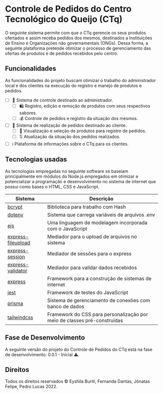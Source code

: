 # Controle de Pedidos do Centro Tecnológico do Queijo (CTq)

O seguinte sistema permite com que o CTq gerencie os seus produtos ofertados e assim receba pedidos dos mesmos, destinados a Instituições de Ensino e Organizações não governamentais (ONGs). Dessa forma, a seguinte plataforma pretende otimizar o processo de gerenciamento das ofertas de produtos e de pedidos recebidos pelo centro.

## Funcionalidades

As funcionalidades do projeto buscam otimizar o trabalho do administrador local e dos clientes na execução do registro e manejo de produtos e pedidos.

* [ ] 🏬 Sistema de controle destinado ao administrador.
  + [ ] 🛍 Registro, edição e remoção de produtos com seus respectivos sabores.
  + [ ] 💰 Controle de pedidos e registro da situação dos mesmos.
* [ ] 🏪 Sistema de realização de pedidos destinado ao cliente.
  + [ ] 🛒 Visualização e seleção de produtos para registro de pedidos.
  + [ ] 🔃 Atualização da situação dos pedidos realizados.
* [ ] ℹ Plataforma de informações sobre o CTq para os clientes.

## Tecnologias usadas

As tecnologias empregadas no seguinte software se baseiam principalmente em módulos do Node.js empregados em otimizar e potencializar a programação e desenvolvimento no sistema de internet que possui como bases o HTML, CSS e JavaScript.

| Sistema         | Descrição                                                                |
|-----------------|--------------------------------------------------------------------------|
| [bcrypt](https://www.npmjs.com/package/bcrypt) | Biblioteca para trabalho com Hash |
| [dotenv](https://www.npmjs.com/package/dotenv)          | Sistema que carrega variáveis de arquivos .env                           |
| [ejs](https://ejs.co/)             | Uma linguagem de modelagem incorporada com o JavaScript                  |
| [express-fileupload](https://www.npmjs.com/package/express-fileupload) | Mediador para o upload de arquivos no sistema |
| [express-session](https://www.npmjs.com/package/express-session) | Mediador de sessões para o express                                       |
| [express-validator](https://express-validator.github.io/docs/) | Mediador para validar dados recebidos |
| [express](https://expressjs.com/pt-br/)      | Framework para a construção de sistemas de internet                      |
| [jest](https://jestjs.io/pt-BR/)            | Framework de testes do JavaScript                                        |
| [prisma](https://www.prisma.io/)          | Sistema de gerenciamento de conexões com banco de dados                  |
| [tailwindcss](https://tailwindcss.com/)     | Framework do CSS para personalização por meio de classes pré-construídas |

## Fase de Desenvolvimento

A seguinte versão do projeto do Controle de Pedidos do CTq está na fase de desenvolvimento: 0.0.1 - Inicial ⚠.

## Direitos

Todos os direitos reservados © Eyshila Buriti, Fernanda Dantas, Jônatas Felipe, Pedro Lucas 2022.
